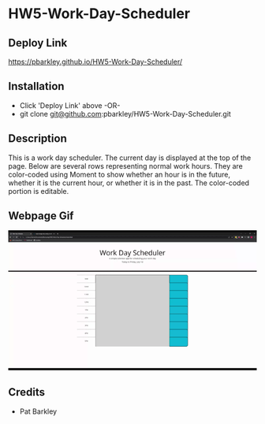 # HW5-Work-Day-Scheduler

## Deploy Link

https://pbarkley.github.io/HW5-Work-Day-Scheduler/

## Installation

- Click 'Deploy Link' above
            -OR-
- git clone git@github.com:pbarkley/HW5-Work-Day-Scheduler.git

## Description

This is a work day scheduler. The current day is displayed at the top of the page. Below are several rows representing normal work hours. They are color-coded using Moment to show whether an hour is in the future, whether it is the current hour, or whether it is in the past. The color-coded portion is editable.

## Webpage Gif

![Webpage Functionality](./assets/images/workdayscheduler.gif)

## Credits

- Pat Barkley